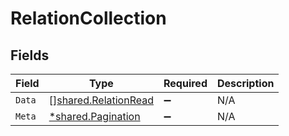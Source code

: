 # RelationCollection


## Fields

| Field                                                               | Type                                                                | Required                                                            | Description                                                         |
| ------------------------------------------------------------------- | ------------------------------------------------------------------- | ------------------------------------------------------------------- | ------------------------------------------------------------------- |
| `Data`                                                              | [][shared.RelationRead](../../../pkg/models/shared/relationread.md) | :heavy_minus_sign:                                                  | N/A                                                                 |
| `Meta`                                                              | [*shared.Pagination](../../../pkg/models/shared/pagination.md)      | :heavy_minus_sign:                                                  | N/A                                                                 |